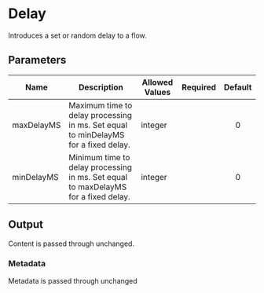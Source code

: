 # Delay
Introduces a set or random delay to a flow.

## Parameters
| Name       | Description                                                                        | Allowed Values | Required | Default |
|------------|------------------------------------------------------------------------------------|----------------|:--------:|:-------:|
| maxDelayMS | Maximum time to delay processing in ms. Set equal to minDelayMS for a fixed delay. | integer        |          | 0       |
| minDelayMS | Minimum time to delay processing in ms. Set equal to maxDelayMS for a fixed delay. | integer        |          | 0       |

## Output
Content is passed through unchanged.
### Metadata
Metadata is passed through unchanged


